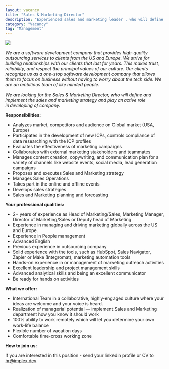 ```yaml
---
layout: vacancy
title: "Sales & Marketing Director"
description: "Experienced sales and marketing leader , who will define and implement the marketing strategy and drive sales processes"
category: "Vacancy"
tag: "Management"
---
```

![](../../../../assets/img/vacancy/implex.png)

*We are a software development company that provides high-quality outsourcing services to clients from the US and Europe. We strive for building relationships with our clients that last for years. This makes trust, reliability, and respect the principal values of our culture. Our clients recognize us as a one-stop software development company that allows them to focus on business without having to worry about the tech side. We are an ambitious team of like minded people.*

*We are looking for the Sales & Marketing Director, who will define and implement the sales and marketing strategy and play an active role in developing of company.*

**Responsibilities:**

- Analyzes market, competitors and audience on Global market (USA, Europe)
- Participates in the development of new ICPs, controls compliance of data researching with the ICP profiles
- Evaluates the effectiveness of marketing campaigns
- Collaborates with external marketing stakeholders and teammates
- Manages content creation, copywriting, and communication plan for a variety of channels like website events, social media, lead generation campaigns
- Proposes and executes Sales and Marketing strategy
- Manages Sales Operations
- Takes part in the online and offline events
- Develops sales strategies
- Sales and Marketing planning and forecasting

**Your professional qualities:**

- 2+ years of experience as Head of Marketing/Sales,  Marketing Manager, Director of Marketing/Sales or Deputy head of Marketing
- Experience in managing and driving marketing globally across the US and Europe.
- Experience in People management
- Advanced English
- Previous experience in outsourcing company
- Solid experience with the tools, such as HubSpot, Sales Navigator, Zapier or Make (Integromat), marketing automation tools
- Hands-on experience in or management of marketing outreach activities
- Excellent leadership and project management skills
- Advanced analytical skills and being an excellent communicator
- Be ready for hands on activities

**What we offer:**

- International Team in a collaborative, highly-engaged culture where your ideas are welcome and your voice is heard.
- Realization of managerial potential — implement Sales and Marketing department how you know it should work
- 100% ability to work remotely which will let you determine your own work-life balance
- Flexible number of vacation days
- Comfortable time-cross working zone

**How to join us:**

If you are interested in this position - send your linkedin profile or CV to [hr@implex.dev](mailto:hr@implex.dev)
